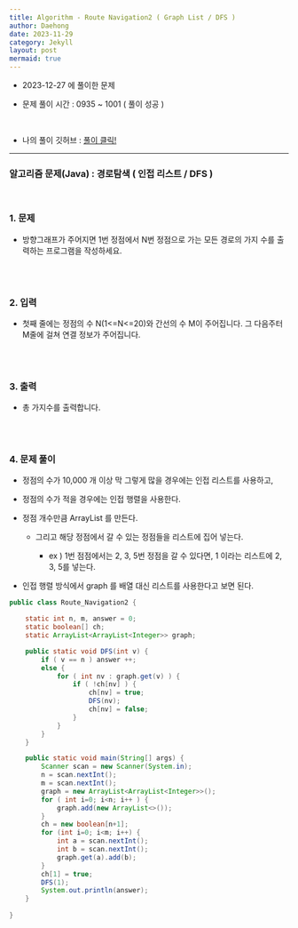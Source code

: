 ```yaml
---
title: Algorithm - Route Navigation2 ( Graph List / DFS )
author: Daehong
date: 2023-11-29
category: Jekyll
layout: post
mermaid: true
---
```


- 2023-12-27 에 풀이한 문제

- 문제 풀이 시간 : 0935 ~ 1001 ( 풀이 성공 )

<br>

* 나의 풀이 깃허브 : 
[풀이 클릭!](https://github.com/JeonDaehong/study-java-algorithm/blob/main/basic/Route_Navigation2.java)

<hr>

### 알고리즘 문제(Java) : 경로탐색 ( 인접 리스트 / DFS )

<br>

### 1. 문제
* 방향그래프가 주어지면 1번 정점에서 N번 정점으로 가는 모든 경로의 가지 수를 출력하는 프로그램을 작성하세요.

<br>
<br>

### 2. 입력
* 첫째 줄에는 정점의 수 N(1<=N<=20)와 간선의 수 M이 주어집니다. 그 다음주터 M줄에 걸쳐 연결 정보가 주어집니다.

<br>
<br>

### 3. 출력
* 총 가지수를 출력합니다.

<br>
<br>

### 4. 문제 풀이
 - 정점의 수가 10,000 개 이상 막 그렇게 많을 경우에는 인접 리스트를 사용하고,

 - 정점의 수가 적을 경우에는 인접 행렬을 사용한다.

 - 정점 개수만큼 ArrayList 를 만든다.

	- 그리고 해당 정점에서 갈 수 있는 정점들을 리스트에 집어 넣는다.
       
	   - ex ) 1번 점점에서는 2, 3, 5번 정점을 갈 수 있다면, 1 이라는 리스트에 2, 3, 5를 넣는다.

 - 인접 행렬 방식에서 graph 를 배열 대신 리스트를 사용한다고 보면 된다.


```java
public class Route_Navigation2 {

    static int n, m, answer = 0;
    static boolean[] ch;
    static ArrayList<ArrayList<Integer>> graph;

    public static void DFS(int v) {
        if ( v == n ) answer ++;
        else {
            for ( int nv : graph.get(v) ) {
                if ( !ch[nv] ) {
                    ch[nv] = true;
                    DFS(nv);
                    ch[nv] = false;
                }
            }
        }
    }

    public static void main(String[] args) {
        Scanner scan = new Scanner(System.in);
        n = scan.nextInt();
        m = scan.nextInt();
        graph = new ArrayList<ArrayList<Integer>>();
        for ( int i=0; i<n; i++ ) {
            graph.add(new ArrayList<>());
        }
        ch = new boolean[n+1];
        for (int i=0; i<m; i++) {
            int a = scan.nextInt();
            int b = scan.nextInt();
            graph.get(a).add(b);
        }
        ch[1] = true;
        DFS(1);
        System.out.println(answer);
    }
	
}
```

<br>
<br>
<br>
<br>
<br>